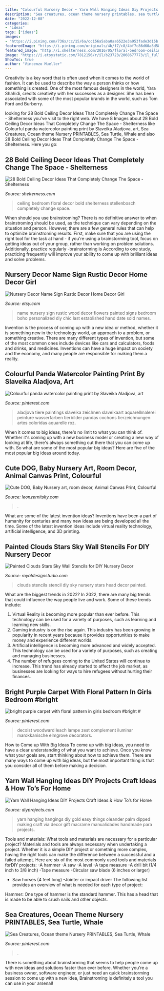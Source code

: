 ```yaml
---
title: "Colourful Nursery Decor ~ Yarn Wall Hanging Ideas Diy Projects Craft Ideas &amp; How To’s For Home"
description: "Sea creatures, ocean theme nursery printables, sea turtle, whale"
date: "2022-12-08"
categories:
- "ideas"
tags: ["ideas"]
images:
- "https://i.pinimg.com/736x/cc/15/6a/cc156a5aba0aa6522e3a953fade3d15b.jpg"
featuredImage: "https://i.pinimg.com/originals/4b/f7/c8/4bf7c86d60a3d58c90256ed0f5b5bbe4.jpg"
featured_image: "http://i.shelterness.com/2016/05/floral-bedroom-ceiling.jpg"
image: "https://i.etsystatic.com/7812156/r/il/b23723/2068677773/il_fullxfull.2068677773_57s1.jpg"
ShowToc: true
author: "Vincenzo Mueller"
---
```



Creativity is a key word that is often used when it comes to the world of fashion. It can be used to describe the way a person thinks or how something is created. One of the most famous designers in the world, Yara Shahidi, credits creativity with her successes as a designer. She has been associated with some of the most popular brands in the world, such as Tom Ford and Burberry.

	

		
looking for 28 Bold Ceiling Decor Ideas That Completely Change The Space - Shelterness you've visit to the right web. We have 8 Images about 28 Bold Ceiling Decor Ideas That Completely Change The Space - Shelterness like Colourful panda watercolor painting print by Slaveika Aladjova, art, Sea Creatures, Ocean theme Nursery PRINTABLES, Sea Turtle, Whale and also 28 Bold Ceiling Decor Ideas That Completely Change The Space - Shelterness. Here you go:
		
    
## 28 Bold Ceiling Decor Ideas That Completely Change The Space - Shelterness

<img loading=lazy src="http://i.shelterness.com/2016/05/floral-bedroom-ceiling.jpg" onerror="this.onerror=null;this.src='https://tse3.mm.bing.net/th?id=OIP.eV9hKr1hNavq2dKUtxZm_AHaLG&amp;pid=15.1';" alt="28 Bold Ceiling Decor Ideas That Completely Change The Space - Shelterness">

_Source: shelterness.com_

>ceiling bedroom floral decor bold shelterness stellenbosch completely change space. 

	

When should you use brainstroming?
There is no definitive answer to when brainstroming should be used, as the technique can vary depending on the situation and person. However, there are a few general rules that can help to optimize brainstroming results. First, make sure that you are using the right tool for the task at hand - if you're using a brainstorming tool, focus on getting ideas out of your group, rather than working on problem solutions. Additionally, practice regularly -brainstorming is According to one study, practicing frequently will improve your ability to come up with brilliant ideas and solve problems.

    
## Nursery Decor Name Sign Rustic Decor Home Decor Girl

<img loading=lazy src="https://img1.etsystatic.com/103/0/8826700/il_570xN.838103759_60iv.jpg" onerror="this.onerror=null;this.src='https://tse3.mm.bing.net/th?id=OIP.XuuUZsLsMH_-clG_V7GwSgHaFj&amp;pid=15.1';" alt="Nursery Decor Name Sign Rustic Decor Home Decor Girl">

_Source: etsy.com_

>name nursery sign rustic wood decor flowers painted signs bedroom boho personalized diy chic last established hand date sold names. 

	

Invention is the process of coming up with a new idea or method, whether it is something new in the technology world, an approach to a problem, or something creative. There are many different types of invention, but some of the most common ones include devices like cars and calculators, foods and drinks, and medicines. Inventions can have a huge impact on society and the economy, and many people are responsible for making them a reality.

    
## Colourful Panda Watercolor Painting Print By Slaveika Aladjova, Art

<img loading=lazy src="https://i.pinimg.com/736x/cc/15/6a/cc156a5aba0aa6522e3a953fade3d15b.jpg" onerror="this.onerror=null;this.src='https://tse2.mm.bing.net/th?id=OIP.t7KoOpstundveRsa4ulvkgHaJ4&amp;pid=15.1';" alt="Colourful panda watercolor painting print by Slaveika Aladjova, art">

_Source: pinterest.com_

>aladjova tiere paintings slaveika zeichnen slaveikaart aquarellmalerei peinture wasserfarben tierbilder pandas cochons tierzeichnungen artes coloridas aquarelle roz. 

	

When it comes to big ideas, there's no limit to what you can think of. Whether it's coming up with a new business model or creating a new way of looking at life, there's always something out there that you can come up with. So what are some of the most popular big ideas? Here are five of the most popular big ideas around today.

    
## Cute DOG, Baby Nursery Art, Room Decor, Animal Canvas Print, Colourful

<img loading=lazy src="https://i.etsystatic.com/7812156/r/il/b23723/2068677773/il_fullxfull.2068677773_57s1.jpg" onerror="this.onerror=null;this.src='https://tse4.mm.bing.net/th?id=OIP.GWS6BvBV_Aw79dqaGGS2vAHaHa&amp;pid=15.1';" alt="Cute DOG, Baby Nursery art, room decor, Animal Canvas Print, Colourful">

_Source: leonzernitsky.com_

>. 

	

What are some of the latest invention ideas?
Inventions have been a part of humanity for centuries and many new ideas are being developed all the time. Some of the latest invention ideas include virtual reality technology, artificial intelligence, and 3D printing.

    
## Painted Clouds Stars Sky Wall Stencils For DIY Nursery Decor

<img loading=lazy src="https://cdn.shopify.com/s/files/1/0094/1122/products/diy_painting_stencils_baby_boys_room_clouds_sky_stencils_225963c1-8f5f-484e-99c2-661493672a6d_1200x1200.jpg?v=1466198267" onerror="this.onerror=null;this.src='https://tse1.mm.bing.net/th?id=OIP.25YQZJB0teFUdoXjTZMt1wHaHa&amp;pid=15.1';" alt="Painted Clouds Stars Sky Wall Stencils for DIY Nursery Decor">

_Source: royaldesignstudio.com_

>clouds stencils stencil diy sky nursery stars head decor painted. 

	

What are the biggest trends in 2022?
In 2022, there are many big trends that could influence the way people live and work. Some of these trends include: 
1) Virtual Reality is becoming more popular than ever before. This technology can be used for a variety of purposes, such as learning and learning new skills. 
2) Gaming industry is on the rise again. This industry has been growing in popularity in recent years because it provides opportunities to make money and experience different worlds. 
3) Artificial intelligence is becoming more advanced and widely accepted. This technology can be used for a variety of purposes, such as creating and managing businesses. 
4) The number of refugees coming to the United States will continue to increase. This trend has already started to affect the job market, as businesses are looking for ways to hire refugees without hurting their finances.

    
## Bright Purple Carpet With Floral Pattern In Girls Bedroom #bright #

<img loading=lazy src="https://i.pinimg.com/originals/4b/f7/c8/4bf7c86d60a3d58c90256ed0f5b5bbe4.jpg" onerror="this.onerror=null;this.src='https://tse1.mm.bing.net/th?id=OIP.tMlAKiaMtYenK9OYGrAy5AHaLH&amp;pid=15.1';" alt="bright purple carpet with floral pattern in girls bedroom #bright #">

_Source: pinterest.com_

>decoist woodward leach lampe zest complement iluminar marokkanische elmgrove decorators. 

	

How to Come up With Big Ideas
To come up with big ideas, you need to have a clear understanding of what you want to achieve. Once you know what your goals are, start thinking about how to achieve them. There are many ways to come up with big ideas, but the most important thing is that you consider all of them before making a decision.

    
## Yarn Wall Hanging Ideas DIY Projects Craft Ideas &amp; How To’s For Home

<img loading=lazy src="https://diyprojects.com/wp-content/uploads/2016/12/Gold-Dipped-Yarn-Hanging-Awesome-Yarn-Wall-Hangings-Ideas-Excellent-Gifts-This-Christmas.jpg" onerror="this.onerror=null;this.src='https://tse2.mm.bing.net/th?id=OIP.G09viFWocItgDaYEf4VCMwHaLD&amp;pid=15.1';" alt="Yarn Wall Hanging Ideas DIY Projects Craft Ideas &amp; How To’s for Home">

_Source: diyprojects.com_

>yarn hanging hangings diy gold easy things oleander palm dipped making craft via decor gift macrame manualidades handmade para projects. 

	

Tools and materials: What tools and materials are necessary for a particular project?
Materials and tools are always necessary when undertaking a project. Whether it is a simple DIY project or something more complex, having the right tools can make the difference between a successful and a failed attempt. Here are six of the most commonly used tools and materials forDIY projects:
-A hammer
-A saw
-A level
-A tape measure
-A drill bit (1/4 inch to 3/8 inch) 
-Tape measure 
-Circular saw blade (6 inches or larger) 
- Saw horses (4 feet long)  -Jointer or impact driver 
The following list provides an overview of what is needed for each type of project: 

Hammer: One type of hammer is the standard hammer. This has a head that is made to be able to crush nails and other objects.

    
## Sea Creatures, Ocean Theme Nursery PRINTABLES, Sea Turtle, Whale

<img loading=lazy src="https://i.pinimg.com/originals/72/23/85/722385265ee8b0d8cbce5b95361727ca.jpg" onerror="this.onerror=null;this.src='https://tse4.mm.bing.net/th?id=OIP.-VtbitR2_58xEc_4J4LeogHaE8&amp;pid=15.1';" alt="Sea Creatures, Ocean theme Nursery PRINTABLES, Sea Turtle, Whale">

_Source: pinterest.com_

>. 

	

There is something about brainstorming that seems to help people come up with new ideas and solutions faster than ever before. Whether you're a business owner, software engineer, or just need an quick brainstorming session to come up with a new idea, Brainstroming is definitely a tool you can use in your arsenal!

